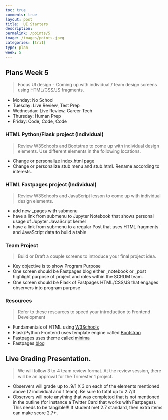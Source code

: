 ```yaml
---
toc: true
comments: true
layout: post
title:  UI Starters
description: 
permalink: /points/5
image: /images/points.jpeg
categories: [tri1]
type: plan
week: 5
---
```


## Plans Week 5
> Focus UI design - Coming up with individual / team design screens using HTML/CSS/JS fragments.
- Monday: No School
- Tuesday: Live Review, Test Prep
- Wednesday: Live Review, Career Tech
- Thursday: Human Prep
- Friday: Code, Code, Code

### HTML Python/Flask project (Individual)
> Review W3Schools and Bootstrap to come up with individual design elements.  Use different elements in the following locations.
- Change or personalize index.html page
- Change or personalize stub menu and stub.html.  Rename according to interests.

### HTML Fastpages project (Individual)
> Review W3Schools and JavaScript lesson to come up with individual design elements. 
- add new _pages with submenu
- have a link from submenu to Jupyter Notebook that shows personal usage of Jupyter JavaScript kernel
- have a link from submenu to a regular Post that uses HTML fragments and JavaScript data to build a table

### Team Project
> Build or Draft a couple screens to introduce your final project idea.
- Key objective is to show Program Purpose
- One screen should be Fastpages blog either _notebook or _post highlight purpose of project and roles within the SCRUM team.
- One screen should be Flask of Fastpages HTML/CSS/JS that engages observers into program purpose

### Resources
> Refer to these resources to speed your introduction to Frontend Development
- Fundamentals of HTML using [W3Schools](https://www.w3schools.com/html/)
- Flask/Python Frontend uses template engine called [Bootstrap](https://getbootstrap.com/docs/5.0/getting-started/introduction/)
- Fastpages uses theme called [minima](https://github.com/jekyll/minima/blob/master/README.md)
- Fastpages [blog](https://fastpages.fast.ai/fastpages/jupyter/2020/02/21/introducing-fastpages.html)

## Live Grading Presentation.  
> We will follow 3 to 4  team review format.  At the review session, there will be an approval for the Trimester 1 project.  
- Observers will grade up to .9/1 X 3 on each of the elements mentioned above (2 individual and 1 team). Be sure to total up to 2.7/3
- Observers will note anything that was completed that is not mentioned in the outline (for instance a Twitter Card that works with Fastpages).  This needs to be tangible!!!  If student met 2.7 standard, then extra items can make score 2.7+.